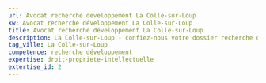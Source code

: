 ```yaml
---
url: Avocat recherche developpement La Colle-sur-Loup
kw: Avocat recherche développement La Colle-sur-Loup
title: Avocat recherche développement La Colle-sur-Loup
description: La Colle-sur-Loup - confiez-nous votre dossier recherche développement
tag_ville: La Colle-sur-Loup
competence: recherche développement
expertise: droit-propriete-intellectuelle
extertise_id: 2
---
```

